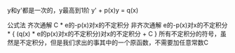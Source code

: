 y和y'都是一次的，y最高到1阶
y' + p(x)y = q(x) 

公式法
齐次通解
C * e的-p(x)对x的不定积分
非齐次通解 
e的-p(x)对x的不定积分 * { (q(x) * e的p(x)对x的不定积分)对x的不定积分 + C }
所有不定积分的符号，虽然是不定积分，但是我们求出的事其中的一个原函数，不需要加任意常数C